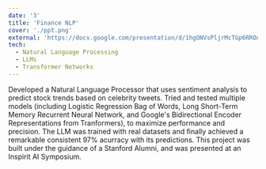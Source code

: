 ```yaml
---
date: '3'
title: 'Finance NLP'
cover: './ppt.png'
external: 'https://docs.google.com/presentation/d/1hgONVsPljrMcTGp6RROngovd2nxHJSjnpzIOXaK6DDQ/view'
tech:
  - Natural Language Processing
  - LLMs
  - Transformer Networks
---
```


Developed a Natural Language Processor that uses sentiment analysis to predict stock trends based on celebrity tweets. Tried and tested multiple models (including Logistic Regression Bag of Words, Long Short-Term Memory Recurrent Neural Network, and Google's Bidirectional Encoder Representations from Tranformers), to maximize performance and precision. The LLM was trained with real datasets and finally achieved a remarkable consistent 97% acurracy with its predictions. This project was built under the guidance of a Stanford Alumni, and was presented at an Inspirit AI Symposium.